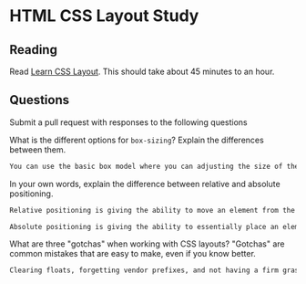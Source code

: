 # HTML CSS Layout Study

## Reading

Read [Learn CSS Layout](http://learnlayout.com). This should take about 45
 minutes to an hour.

## Questions

Submit a pull request with responses to the following questions

What is the different options for `box-sizing`? Explain the differences between
 them.

```md
You can use the basic box model where you can adjusting the size of the content, padding, border, and margin.  There is also something called box-sizing: border-box, which is apparently much easier.  From what I can understand, it renders the actual width you make it where as using the box model tends to give you something different.

```

In your own words, explain the difference between relative and absolute
 positioning.

```md
Relative positioning is giving the ability to move an element from the position it would normally be, by adding positioning attributes such as: top, left, bottom, or right.

Absolute positioning is giving the ability to essentially place an element exactly where you want it. Again, you use the positioning attributes: top, left, bottom, or right.
```

What are three "gotchas" when working with CSS layouts? "Gotchas" are common
 mistakes that are easy to make, even if you know better.

```md
Clearing floats, forgetting vendor prefixes, and not having a firm grasp or understanding on specificity.
```
